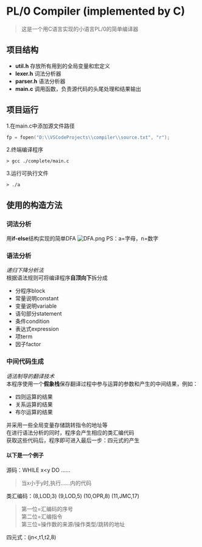 # PL/0 Compiler (implemented by C)
> 这是一个用C语言实现的⼩语⾔PL/0的简单编译器
## 项目结构
- **util.h** 存放所有用到的全局变量和宏定义
- **lexer.h** 词法分析器
- **parser.h** 语法分析器
- **main.c** 调用函数，负责源代码的头尾处理和结果输出
## 项目运行
1.在main.c中添加源文件路径
```c
fp = fopen("D:\\VSCodeProjects\\compiler\\source.txt", "r");
```
2.终端编译程序
```
> gcc ./complete/main.c
```
3.运行可执行文件
```
> ./a
```
## 使用的构造方法
### 词法分析
用**if-else**结构实现的简单DFA
![DFA.png](https://s2.loli.net/2023/12/01/lAuRfM7cUwhiOoX.png)
PS：a=字母，n=数字
### 语法分析
*递归下降分析法*</br>
根据语法规则可将编译程序**自顶向下**拆分成</br>
- 分程序block
- 常量说明constant
- 变量说明variable
- 语句部分statement
- 条件condition
- 表达式expression
- 项term
- 因子factor
### 中间代码生成
*语法制导的翻译技术*</br>
本程序使用一个**假象栈**保存翻译过程中参与运算的参数和产生的中间结果，例如：
- 四则运算的结果
- 关系运算的结果
- 布尔运算的结果</br>

并采用一些全局变量存储跳转指令的地址等  
在进行语法分析的同时，程序会产生相应的类汇编代码</br>
获取这些代码后，程序即可进入最后一步：四元式的产生</br>
#### 以下是一个例子</br>
源码：WHILE x<y DO …… </br>
> 当x小于y时,执行……内的代码
> 
类汇编码：(8,LOD,3)  (9,LOD,5) (10,OPR,8) (11,JMC,17)</br>
> 第一位=汇编码的序号</br>
> 第二位=汇编指令</br>
> 第三位=操作数的来源/操作类型/跳转的地址
>
四元式：(jn<,t1,t2,8)
